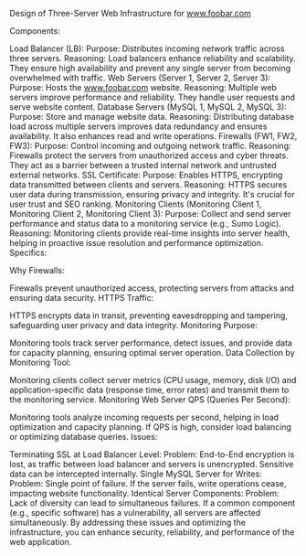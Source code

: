 Design of Three-Server Web Infrastructure for www.foobar.com

Components:

Load Balancer (LB):
Purpose: Distributes incoming network traffic across three servers.
Reasoning: Load balancers enhance reliability and scalability. They ensure high availability and prevent any single server from becoming overwhelmed with traffic.
Web Servers (Server 1, Server 2, Server 3):
Purpose: Hosts the www.foobar.com website.
Reasoning: Multiple web servers improve performance and reliability. They handle user requests and serve website content.
Database Servers (MySQL 1, MySQL 2, MySQL 3):
Purpose: Store and manage website data.
Reasoning: Distributing database load across multiple servers improves data redundancy and ensures availability. It also enhances read and write operations.
Firewalls (FW1, FW2, FW3):
Purpose: Control incoming and outgoing network traffic.
Reasoning: Firewalls protect the servers from unauthorized access and cyber threats. They act as a barrier between a trusted internal network and untrusted external networks.
SSL Certificate:
Purpose: Enables HTTPS, encrypting data transmitted between clients and servers.
Reasoning: HTTPS secures user data during transmission, ensuring privacy and integrity. It's crucial for user trust and SEO ranking.
Monitoring Clients (Monitoring Client 1, Monitoring Client 2, Monitoring Client 3):
Purpose: Collect and send server performance and status data to a monitoring service (e.g., Sumo Logic).
Reasoning: Monitoring clients provide real-time insights into server health, helping in proactive issue resolution and performance optimization.
Specifics:

Why Firewalls:

Firewalls prevent unauthorized access, protecting servers from attacks and ensuring data security.
HTTPS Traffic:

HTTPS encrypts data in transit, preventing eavesdropping and tampering, safeguarding user privacy and data integrity.
Monitoring Purpose:

Monitoring tools track server performance, detect issues, and provide data for capacity planning, ensuring optimal server operation.
Data Collection by Monitoring Tool:

Monitoring clients collect server metrics (CPU usage, memory, disk I/O) and application-specific data (response time, error rates) and transmit them to the monitoring service.
Monitoring Web Server QPS (Queries Per Second):

Monitoring tools analyze incoming requests per second, helping in load optimization and capacity planning. If QPS is high, consider load balancing or optimizing database queries.
Issues:

Terminating SSL at Load Balancer Level:
Problem: End-to-End encryption is lost, as traffic between load balancer and servers is unencrypted. Sensitive data can be intercepted internally.
Single MySQL Server for Writes:
Problem: Single point of failure. If the server fails, write operations cease, impacting website functionality.
Identical Server Components:
Problem: Lack of diversity can lead to simultaneous failures. If a common component (e.g., specific software) has a vulnerability, all servers are affected simultaneously.
By addressing these issues and optimizing the infrastructure, you can enhance security, reliability, and performance of the web application.
